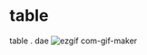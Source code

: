 # table
table . dae
![ezgif com-gif-maker](https://user-images.githubusercontent.com/65706284/178495439-46fe367e-c0d2-4c50-ba77-adc18d4527c4.gif)
